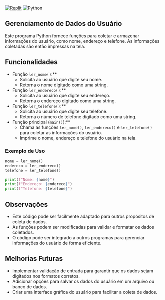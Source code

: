 [![Replit](https://img.shields.io/badge/Replit-DD1200?style=for-the-badge&logo=Replit&logoColor=white)](https://replit.com/@DeiseFreire2022/Lernomeenderecotelefone) ![Python](https://img.shields.io/badge/python-3670A0?style=for-the-badge&logo=python&logoColor=ffdd54)

## Gerenciamento de Dados do Usuário

Este programa Python fornece funções para coletar e armazenar informações do usuário, como nome, endereço e telefone. As informações coletadas são então impressas na tela.

## Funcionalidades

* Função `ler_nome()`:**
    * Solicita ao usuário que digite seu nome.
    * Retorna o nome digitado como uma string.
* Função `ler_endereco()`:**
    * Solicita ao usuário que digite seu endereço.
    * Retorna o endereço digitado como uma string.
* Função `ler_telefone()`:**
    * Solicita ao usuário que digite seu telefone.
    * Retorna o número de telefone digitado como uma string.
* Função principal (`main()`):**
    * Chama as funções `ler_nome()`, `ler_endereco()` e `ler_telefone()` para coletar as informações do usuário.
    * Imprime o nome, endereço e telefone do usuário na tela.

### Exemplo de Uso

```python
nome = ler_nome()
endereco = ler_endereco()
telefone = ler_telefone()

print(f"Nome: {nome}")
print(f"Endereço: {endereco}")
print(f"Telefone: {telefone}")
```

## Observações

* Este código pode ser facilmente adaptado para outros propósitos de coleta de dados.
* As funções podem ser modificadas para validar e formatar os dados coletados.
* O código pode ser integrado a outros programas para gerenciar informações do usuário de forma eficiente.

## Melhorias Futuras

* Implementar validação de entrada para garantir que os dados sejam digitados nos formatos corretos.
* Adicionar opções para salvar os dados do usuário em um arquivo ou banco de dados.
* Criar uma interface gráfica do usuário para facilitar a coleta de dados.
